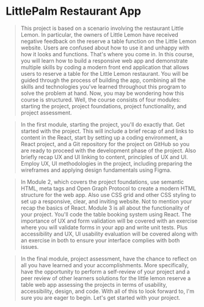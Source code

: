# LittlePalm Restaurant App

> This project is based on a scenario involving the restaurant Little Lemon. In particular, the owners of Little Lemon have received negative feedback on the reserve a table function on the Little Lemon website. Users are confused about how to use it and unhappy with how it looks and functions. That's where you come in. In this course, you will learn how to build a responsive web app and demonstrate multiple skills by coding a modern front end application that allows users to reserve a table for the Little Lemon restaurant. You will be guided through the process of building the app, combining all the skills and technologies you've learned throughout this program to solve the problem at hand. 
> Now, you may be wondering how this course is structured. Well, the course consists of four modules: starting the project, project foundations, project functionality, and project assessment.

> In the first module, starting the project, you'll do exactly that. Get started with the project. This will include a brief recap of and links to content in the React, start by setting up a coding environment, a React project, and a Git repository for the project on GitHub so you are ready to proceed with the development phase of the project. Also briefly recap UX and UI linking to content, principles of UX and UI. Employ UX, UI methodologies in the project, including preparing the wireframes and applying design fundamentals using Figma.

> In Module 2, which covers the project foundations, use semantic HTML, meta tags and Open Graph Protocol to create a modern HTML structure for the web app. Also use CSS grid and other CSS styling to set up a responsive, clear, and inviting website. Not to mention your recap the basics of React. Module 3 is all about the functionality of your project. You'll code the table booking system using React. The importance of UX and form validation will be covered with an exercise where you will validate forms in your app and write unit tests. Plus accessibility and UX, UI usability evaluation will be covered along with an exercise in both to ensure your interface complies with both issues.

> In the final module, project assessment, have the chance to reflect on all you have learned and your accomplishments. More specifically, have the opportunity to perform a self-review of your project and a peer review of other learners solutions for the little lemon reserve a table web app assessing the projects in terms of usability, accessibility, design, and code. With all of this to look forward to, I'm sure you are eager to begin. Let's get started with your project.
